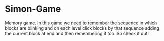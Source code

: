# Simon-Game
Memory game.
In this game we need to remember the sequence in which blocks are blinking and on each level click blocks by that sequence adding the current block at end and then remembering it too.
So check it out!
